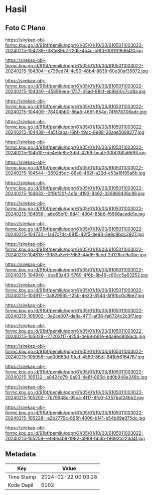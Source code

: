 # Hasil

## Foto C Plano

https://sirekap-obj-formc.kpu.go.id/91bf/pemilu/pdpr/61/05/01/10/03/6105011003022-20240215-104239--381e89b2-f2d5-454c-b9f0-00f1918d6410.jpg

https://sirekap-obj-formc.kpu.go.id/91bf/pemilu/pdpr/61/05/01/10/03/6105011003022-20240215-104304--e736ed74-4c90-48b4-8839-60e30af39972.jpg

https://sirekap-obj-formc.kpu.go.id/91bf/pemilu/pdpr/61/05/01/10/03/6105011003022-20240215-104340--45899eea-1747-45ad-88cf-eb9b00c7cd8a.jpg

https://sirekap-obj-formc.kpu.go.id/91bf/pemilu/pdpr/61/05/01/10/03/6105011003022-20240215-104409--78404bb0-86a8-466f-854e-74f678306adc.jpg

https://sirekap-obj-formc.kpu.go.id/91bf/pemilu/pdpr/61/05/01/10/03/6105011003022-20240215-104439--4a5f2aba-16bf-49dc-8e88-36aae5688277.jpg

https://sirekap-obj-formc.kpu.go.id/91bf/pemilu/pdpr/61/05/01/10/03/6105011003022-20240215-104510--de4e6e85-3d5f-4269-bea0-30b038fa6693.jpg

https://sirekap-obj-formc.kpu.go.id/91bf/pemilu/pdpr/61/05/01/10/03/6105011003022-20240215-104544--3692d5dc-86e8-462f-a22d-e53a18f85a6b.jpg

https://sirekap-obj-formc.kpu.go.id/91bf/pemilu/pdpr/61/05/01/10/03/6105011003022-20240215-104632--0f9bf20f-4dfa-4193-8462-326869406c98.jpg

https://sirekap-obj-formc.kpu.go.id/91bf/pemilu/pdpr/61/05/01/10/03/6105011003022-20240215-104659--a6c65bf0-6d41-4304-85b6-f6566acedd1e.jpg

https://sirekap-obj-formc.kpu.go.id/91bf/pemilu/pdpr/61/05/01/10/03/6105011003022-20240215-104730--1a47c74c-6815-42f5-8e93-3e8c9bdc2927.jpg

https://sirekap-obj-formc.kpu.go.id/91bf/pemilu/pdpr/61/05/01/10/03/6105011003022-20240215-104813--3983a3e6-7663-44d6-8ced-2d128cc9a0be.jpg

https://sirekap-obj-formc.kpu.go.id/91bf/pemilu/pdpr/61/05/01/10/03/6105011003022-20240215-104840--dba83a43-5769-4f6b-8b49-c80cc5a63252.jpg

https://sirekap-obj-formc.kpu.go.id/91bf/pemilu/pdpr/61/05/01/10/03/6105011003022-20240215-104917--0a829565-125b-4e23-8544-8f9fbc0c9be7.jpg

https://sirekap-obj-formc.kpu.go.id/91bf/pemilu/pdpr/61/05/01/10/03/6105011003022-20240215-105002--3e2ce607-da8a-4711-af36-fa6724c2c3f7.jpg

https://sirekap-obj-formc.kpu.go.id/91bf/pemilu/pdpr/61/05/01/10/03/6105011003022-20240215-105028--27203f17-9254-4e68-b61e-eda9ed809acb.jpg

https://sirekap-obj-formc.kpu.go.id/91bf/pemilu/pdpr/61/05/01/10/03/6105011003022-20240215-105058--ad00663d-9fcd-4580-86df-841b56164767.jpg

https://sirekap-obj-formc.kpu.go.id/91bf/pemilu/pdpr/61/05/01/10/03/6105011003022-20240215-105132--a0424d79-9a93-4e8f-865d-bd0b948e248b.jpg

https://sirekap-obj-formc.kpu.go.id/91bf/pemilu/pdpr/61/05/01/10/03/6105011003022-20240215-105202--7b79948c-95ca-4117-8fc0-4357ba124bb2.jpg

https://sirekap-obj-formc.kpu.go.id/91bf/pemilu/pdpr/61/05/01/10/03/6105011003022-20240215-105228--a2b2779c-895f-4006-b141-b54b89e075dc.jpg

https://sirekap-obj-formc.kpu.go.id/91bf/pemilu/pdpr/61/05/01/10/03/6105011003022-20240215-105259--efebe4b9-1992-4988-bbdb-f9692b223d4f.jpg


## Metadata

| Key        | Value               |
| ---------- | ------------------- |
| Time Stamp | 2024-02-22 00:03:28 |
| Kode Dapil | 6102                |




